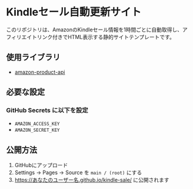 # Kindleセール自動更新サイト

このリポジトリは、AmazonのKindleセール情報を1時間ごとに自動取得し、アフィリエイトリンク付きでHTML表示する静的サイトテンプレートです。

## 使用ライブラリ
- [amazon-product-api](https://www.npmjs.com/package/amazon-product-api)

## 必要な設定

### GitHub Secrets に以下を設定

- `AMAZON_ACCESS_KEY`
- `AMAZON_SECRET_KEY`

## 公開方法

1. GitHubにアップロード
2. Settings → Pages → Source を `main / (root)` にする
3. https://あなたのユーザー名.github.io/kindle-sale/ に公開されます
